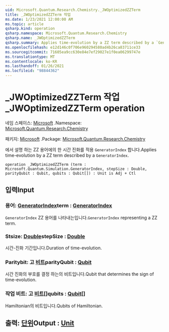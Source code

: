 ```yaml
---
uid: Microsoft.Quantum.Research.Chemistry._JWOptimizedZZTerm
title: _JWOptimizedZZTerm 작업
ms.date: 1/23/2021 12:00:00 AM
ms.topic: article
qsharp.kind: operation
qsharp.namespace: Microsoft.Quantum.Research.Chemistry
qsharp.name: _JWOptimizedZZTerm
qsharp.summary: Applies time-evolution by a ZZ term described by a `GeneratorIndex`.
ms.openlocfilehash: e12d146c0f706e960294580ad4b26ca83711ce33
ms.sourcegitcommit: 71605ea9cc630e84e7ef29027e1f0ea06299747e
ms.translationtype: MT
ms.contentlocale: ko-KR
ms.lasthandoff: 01/26/2021
ms.locfileid: "98844362"
---
```

# <a name="_jwoptimizedzzterm-operation"></a><span data-ttu-id="d4479-102">_JWOptimizedZZTerm 작업</span><span class="sxs-lookup"><span data-stu-id="d4479-102">_JWOptimizedZZTerm operation</span></span>

<span data-ttu-id="d4479-103">네임 스페이스: [Microsoft](xref:Microsoft.Quantum.Research.Chemistry) .</span><span class="sxs-lookup"><span data-stu-id="d4479-103">Namespace: [Microsoft.Quantum.Research.Chemistry](xref:Microsoft.Quantum.Research.Chemistry)</span></span>

<span data-ttu-id="d4479-104">패키지: [Microsoft](https://nuget.org/packages/Microsoft.Quantum.Research.Chemistry) .</span><span class="sxs-lookup"><span data-stu-id="d4479-104">Package: [Microsoft.Quantum.Research.Chemistry](https://nuget.org/packages/Microsoft.Quantum.Research.Chemistry)</span></span>


<span data-ttu-id="d4479-105">에서 설명 하는 ZZ 용어에의 한 시간 진화를 적용 `GeneratorIndex` 합니다.</span><span class="sxs-lookup"><span data-stu-id="d4479-105">Applies time-evolution by a ZZ term described by a `GeneratorIndex`.</span></span>

```qsharp
operation _JWOptimizedZZTerm (term : Microsoft.Quantum.Simulation.GeneratorIndex, stepSize : Double, parityQubit : Qubit, qubits : Qubit[]) : Unit is Adj + Ctl
```


## <a name="input"></a><span data-ttu-id="d4479-106">입력</span><span class="sxs-lookup"><span data-stu-id="d4479-106">Input</span></span>

### <a name="term--generatorindex"></a><span data-ttu-id="d4479-107">용어: [GeneratorIndex](xref:Microsoft.Quantum.Simulation.GeneratorIndex)</span><span class="sxs-lookup"><span data-stu-id="d4479-107">term : [GeneratorIndex](xref:Microsoft.Quantum.Simulation.GeneratorIndex)</span></span>

<span data-ttu-id="d4479-108">`GeneratorIndex` ZZ 용어를 나타내는입니다.</span><span class="sxs-lookup"><span data-stu-id="d4479-108">`GeneratorIndex` representing a ZZ term.</span></span>


### <a name="stepsize--double"></a><span data-ttu-id="d4479-109">Stsize: [Double](xref:microsoft.quantum.lang-ref.double)</span><span class="sxs-lookup"><span data-stu-id="d4479-109">stepSize : [Double](xref:microsoft.quantum.lang-ref.double)</span></span>

<span data-ttu-id="d4479-110">시간-진화 기간입니다.</span><span class="sxs-lookup"><span data-stu-id="d4479-110">Duration of time-evolution.</span></span>


### <a name="parityqubit--qubit"></a><span data-ttu-id="d4479-111">Paritybit: 고 [비트](xref:microsoft.quantum.lang-ref.qubit)</span><span class="sxs-lookup"><span data-stu-id="d4479-111">parityQubit : [Qubit](xref:microsoft.quantum.lang-ref.qubit)</span></span>

<span data-ttu-id="d4479-112">시간 진화의 부호를 결정 하는의 비트입니다.</span><span class="sxs-lookup"><span data-stu-id="d4479-112">Qubit that determines the sign of time-evolution.</span></span>


### <a name="qubits--qubit"></a><span data-ttu-id="d4479-113">작업 비트: 고 [비트](xref:microsoft.quantum.lang-ref.qubit)[]</span><span class="sxs-lookup"><span data-stu-id="d4479-113">qubits : [Qubit](xref:microsoft.quantum.lang-ref.qubit)[]</span></span>

<span data-ttu-id="d4479-114">Hamiltonian의 비트입니다.</span><span class="sxs-lookup"><span data-stu-id="d4479-114">Qubits of Hamiltonian.</span></span>



## <a name="output--unit"></a><span data-ttu-id="d4479-115">출력: [단위](xref:microsoft.quantum.lang-ref.unit)</span><span class="sxs-lookup"><span data-stu-id="d4479-115">Output : [Unit](xref:microsoft.quantum.lang-ref.unit)</span></span>

